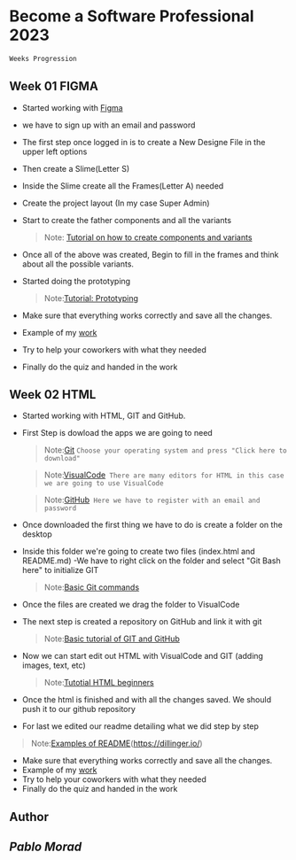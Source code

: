 # Become a Software Professional 2023
```bash
Weeks Progression
```

## Week 01 **FIGMA**
- Started working with [Figma](https://www.figma.com/)
- we have to sign up with an email and password
- The first step once logged in is to create a New Designe File in the upper left options
- Then create a Slime(Letter S)
- Inside the Slime create all the Frames(Letter A) needed
- Create the project layout (In my case Super Admin)
- Start to create the father components and all the variants
  
  > Note: [Tutorial on how to create components and variants](https://www.youtube.com/watch?v=BbTiMmnsjqE&ab_channel=CalerEdwards)

- Once all of the above was created, Begin to fill in the frames and think about all the possible variants.
- Started doing the prototyping

  > Note:[Tutorial: Prototyping](https://www.youtube.com/watch?v=-sAAa-CCOcg&ab_channel=Figma)

- Make sure that everything works correctly and save all the changes.
- Example of my [work](https://www.figma.com/file/qVvOSwgA0WmUkM7e2ygRIN/UI-kit-RR?node-id=1215-949&t=I67pTJIDrJWzNNjp-0)
- Try to help your coworkers with what they needed
- Finally do the quiz and handed in the work


## Week 02 **HTML**
- Started working with HTML, GIT and GitHub.
- First Step is dowload the apps we are going to need 
  > Note:[Git](https://git-scm.com/downloads) ``Choose your operating system and press "Click here to download"``

  > Note:[VisualCode](https://code.visualstudio.com/Download)`` There are many editors for HTML in this case we are going to use VisualCode``

  > Note:[GitHub](https://github.com/)`` Here we have to register with an email and password``

- Once downloaded the first thing we have to do is create a folder on the desktop
- Inside this folder we're going to create two files (index.html and README.md)
-We have to right click on the folder and select "Git Bash here" to initialize GIT

  > Note:[Basic Git commands](https://confluence.atlassian.com/bitbucketserver/basic-git-commands-776639767.html)

- Once the files are created we drag the folder to VisualCode
- The next step is created a repository on GitHub and link it with git
 
  > Note:[Basic tutorial of GIT and GitHub](https://www.youtube.com/watch?v=vGK-lWIs3sA&ab_channel=RadiumRocketLearning)

- Now we can start edit out HTML with VisualCode and GIT (adding images, text, etc)

  > Note:[Tutotial HTML beginners](https://www.youtube.com/watch?v=UB1O30fR-EE&ab_channel=TraversyMedia)

- Once the html is finished and with all the changes saved. We should push it to our github repository
- For last we edited our readme detailing what we did step by step
  
 > Note:[Examples of README](https://www.makeareadme.com/)(https://dillinger.io/)

- Make sure that everything works correctly and save all the changes.
- Example of my [work](https://github.com/moradpablo/BaSP-M2023)
- Try to help your coworkers with what they needed
- Finally do the quiz and handed in the work
  

## Author
## _Pablo Morad_
